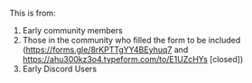 This is from:

1. Early community members
2. Those in the community who filled the form to be included (https://forms.gle/8rKPTTgYY4BEyhuq7 and https://ahu300kz3o4.typeform.com/to/E1UZcHYs [closed])
3. Early Discord Users
